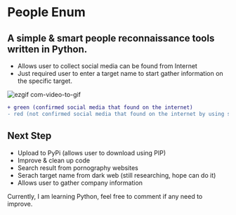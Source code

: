 # People Enum
## A simple & smart people reconnaissance tools written in Python.

- Allows user to collect social media can be found from Internet
- Just required user to enter a target name to start gather information on the specific target.

![ezgif com-video-to-gif](https://user-images.githubusercontent.com/41354603/54493012-769ad200-4906-11e9-9a5d-fa8f520a3b51.gif)

```diff
+ green (confirmed social media that found on the internet)
- red (not confirmed social media that found on the internet by using some probabilities algorithm)
```

## Next Step
- Upload to PyPi (allows user to download using PIP)
- Improve & clean up code
- Search result from pornography websites
- Serach target name from dark web (still researching, hope can do it)
- Allows user to gather company information

Currently, I am learning Python, feel free to comment if any need to improve.
